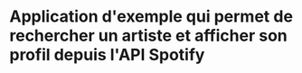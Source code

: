 # Application d'exemple qui permet de rechercher un artiste et afficher son profil depuis l'API Spotify


